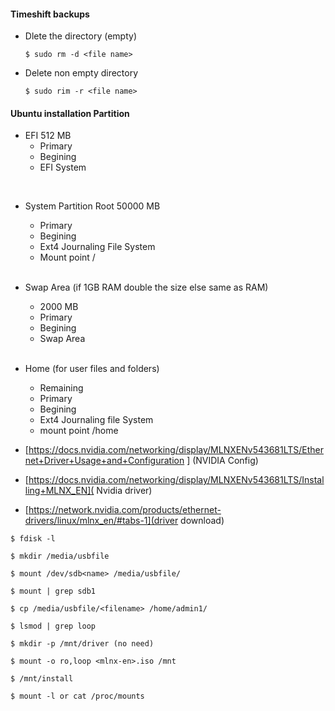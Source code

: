 #### Timeshift backups 
* Dlete the directory (empty)
 
  `$ sudo rm -d <file name> `
 
* Delete non empty directory 

  `$ sudo rim -r <file name>`

#### Ubuntu installation Partition
  * EFI 512 MB
    * Primary 
    * Begining 
    * EFI System 

  <br>

  * System Partition Root 50000 MB
    * Primary 
    * Begining 
    * Ext4 Journaling File System
    * Mount point /

    <br>
  
  * Swap Area (if 1GB RAM double the size else same as RAM)
    * 2000 MB
    * Primary 
    * Begining 
    * Swap Area 

    <br>
  
  * Home (for user files and folders)
    * Remaining
    * Primary 
    * Begining 
    * Ext4 Journaling file System 
    * mount point /home

* [https://docs.nvidia.com/networking/display/MLNXENv543681LTS/Ethernet+Driver+Usage+and+Configuration ] (NVIDIA Config)

* [https://docs.nvidia.com/networking/display/MLNXENv543681LTS/Installing+MLNX_EN]( Nvidia driver)

* [https://network.nvidia.com/products/ethernet-drivers/linux/mlnx_en/#tabs-1](driver download)

```
$ fdisk -l

$ mkdir /media/usbfile

$ mount /dev/sdb<name> /media/usbfile/

$ mount | grep sdb1

$ cp /media/usbfile/<filename> /home/admin1/

$ lsmod | grep loop

$ mkdir -p /mnt/driver (no need)

$ mount -o ro,loop <mlnx-en>.iso /mnt

$ /mnt/install 

$ mount -l or cat /proc/mounts